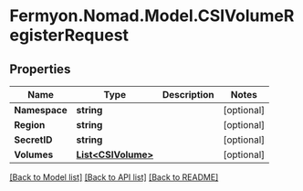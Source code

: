# Fermyon.Nomad.Model.CSIVolumeRegisterRequest

## Properties

Name | Type | Description | Notes
------------ | ------------- | ------------- | -------------
**Namespace** | **string** |  | [optional] 
**Region** | **string** |  | [optional] 
**SecretID** | **string** |  | [optional] 
**Volumes** | [**List&lt;CSIVolume&gt;**](CSIVolume.md) |  | [optional] 

[[Back to Model list]](../README.md#documentation-for-models) [[Back to API list]](../README.md#documentation-for-api-endpoints) [[Back to README]](../README.md)

